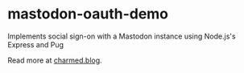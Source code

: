 # mastodon-oauth-demo
Implements social sign-on with a Mastodon instance using Node.js's Express and Pug

Read more at [charmed.blog](https://charmed.blog/how-to-add-login-with-mastodon-using-nodejs/).
